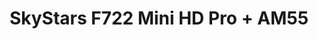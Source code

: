 ---
color: orange
category: Stacks
group: undefined
visible: true
order: 3
title: SkyStars F722 Mini HD Pro + AM55
link: https://www.getfpv.com/electronics/stacks/skystars-fly-stack-f7-hd-mini-pro-fc-km55-55a-am-32-3-6s-4-in-1-esc-20x20.html
img: /uploads/builds/5inch-beginner/stacks-skystars-f722-mini-hd-pro-am55.jpg
text: A smaller version of the previous stack that offers the same performance and I/O. Great if you want the stack to be extra protected further in the frame... or just want a cheaper AM32 stack with similar specs
info:
  - $90.99
  - 20x20
  - F722<MCU>
  - BMI270<IMU>
  - 6 UARTs
  - 16MB Blackbox
  - 5V 2A
  - 10V 2A
  - 55A Nominal
  - 75A Peak
  - 20.7g
---